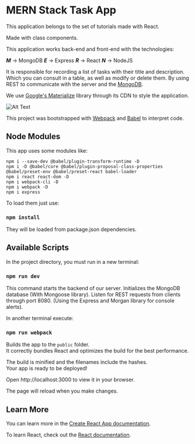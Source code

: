 # MERN Stack Task App

This application belongs to the set of tutorials made with React.

Made with class components.

This application works back-end and front-end with the technologies:

***M*** &#8594; MongoDB
***E*** &#8594; Express
***R*** &#8594; React
***N*** &#8594; NodeJS

It is responsible for recording a list of tasks with their title and description. Which you can consult in a table, as well as modify or delete them. By using REST to communicate with the server and the [MongoDB](https://www.mongodb.com/try/download/community).

We use [Google's Materialize](https://materializecss.com/) library through its CDN to style the application.

![Alt Text](https://media.giphy.com/media/RUMCxGuPGoTvXydwWx/giphy.gif)

This project was bootstrapped with [Webpack](https://webpack.js.org/) and [Babel](https://babeljs.io/) to interpret code.
## Node Modules

This app uses some modules like:

    npm i --save-dev @babel/plugin-transform-runtime -D
    npm i -D @babel/core @babel/plugin-proposal-class-properties @babel/preset-env @babel/preset-react babel-loader
    npm i react react-dom -D
    npm i webpack-cli -D  
    npm i webpack -D 
    npm i express   

To load them just use:

### `npm install`

They will be loaded from package.json dependencies.

## Available Scripts

In the project directory, you must run in a new terminal:

### `npm run dev`

This command starts the backend of our server. Initializes the MongoDB database (With Mongoose library). Listen for REST requests from clients through port 8080. (Using the Express and Morgan library for console alerts).

In another terminal execute:

### `npm run webpack`

Builds the app to the `public` folder.\
It correctly bundles React and optimizes the build for the best performance.

The build is minified and the filenames include the hashes.\
Your app is ready to be deployed!

Open http://localhost:3000 to view it in your browser.

The page will reload when you make changes.

## Learn More

You can learn more in the [Create React App documentation](https://facebook.github.io/create-react-app/docs/getting-started).

To learn React, check out the [React documentation](https://reactjs.org/). 
 


